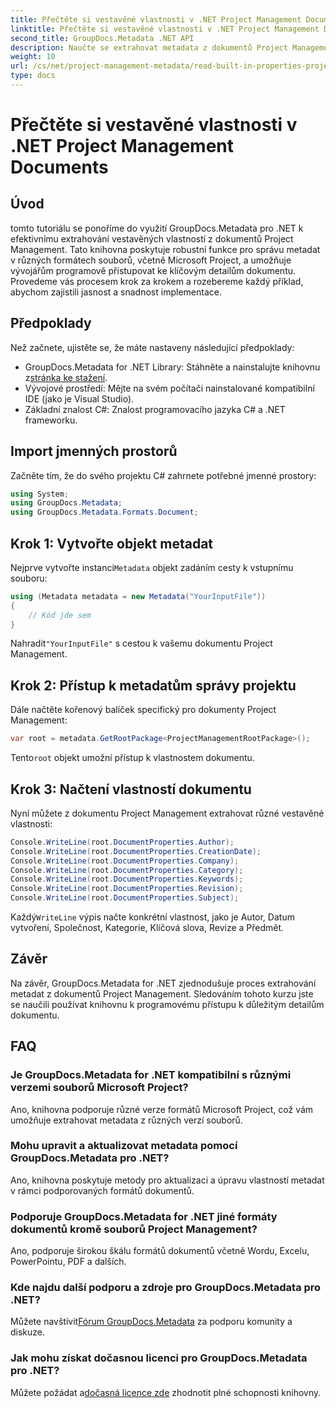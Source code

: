 ```yaml
---
title: Přečtěte si vestavěné vlastnosti v .NET Project Management Documents
linktitle: Přečtěte si vestavěné vlastnosti v .NET Project Management Documents
second_title: GroupDocs.Metadata .NET API
description: Naučte se extrahovat metadata z dokumentů Project Management pomocí GroupDocs.Metadata for .NET. Vylepšete své možnosti zpracování dokumentů.
weight: 10
url: /cs/net/project-management-metadata/read-built-in-properties-project-management-documents/
type: docs
---
```

# Přečtěte si vestavěné vlastnosti v .NET Project Management Documents

## Úvod
tomto tutoriálu se ponoříme do využití GroupDocs.Metadata pro .NET k efektivnímu extrahování vestavěných vlastností z dokumentů Project Management. Tato knihovna poskytuje robustní funkce pro správu metadat v různých formátech souborů, včetně Microsoft Project, a umožňuje vývojářům programově přistupovat ke klíčovým detailům dokumentu. Provedeme vás procesem krok za krokem a rozebereme každý příklad, abychom zajistili jasnost a snadnost implementace.
## Předpoklady
Než začnete, ujistěte se, že máte nastaveny následující předpoklady:
-  GroupDocs.Metadata for .NET Library: Stáhněte a nainstalujte knihovnu z[stránka ke stažení](https://releases.groupdocs.com/metadata/net/).
- Vývojové prostředí: Mějte na svém počítači nainstalované kompatibilní IDE (jako je Visual Studio).
- Základní znalost C#: Znalost programovacího jazyka C# a .NET frameworku.

## Import jmenných prostorů
Začněte tím, že do svého projektu C# zahrnete potřebné jmenné prostory:
```csharp
using System;
using GroupDocs.Metadata;
using GroupDocs.Metadata.Formats.Document;
```
## Krok 1: Vytvořte objekt metadat
 Nejprve vytvořte instanci`Metadata` objekt zadáním cesty k vstupnímu souboru:
```csharp
using (Metadata metadata = new Metadata("YourInputFile"))
{
    // Kód jde sem
}
```
 Nahradit`"YourInputFile"` s cestou k vašemu dokumentu Project Management.
## Krok 2: Přístup k metadatům správy projektu
Dále načtěte kořenový balíček specifický pro dokumenty Project Management:
```csharp
var root = metadata.GetRootPackage<ProjectManagementRootPackage>();
```
Tento`root` objekt umožní přístup k vlastnostem dokumentu.
## Krok 3: Načtení vlastností dokumentu
Nyní můžete z dokumentu Project Management extrahovat různé vestavěné vlastnosti:
```csharp
Console.WriteLine(root.DocumentProperties.Author);
Console.WriteLine(root.DocumentProperties.CreationDate);
Console.WriteLine(root.DocumentProperties.Company);
Console.WriteLine(root.DocumentProperties.Category);
Console.WriteLine(root.DocumentProperties.Keywords);
Console.WriteLine(root.DocumentProperties.Revision);
Console.WriteLine(root.DocumentProperties.Subject);
```
 Každý`WriteLine` výpis načte konkrétní vlastnost, jako je Autor, Datum vytvoření, Společnost, Kategorie, Klíčová slova, Revize a Předmět.

## Závěr
Na závěr, GroupDocs.Metadata for .NET zjednodušuje proces extrahování metadat z dokumentů Project Management. Sledováním tohoto kurzu jste se naučili používat knihovnu k programovému přístupu k důležitým detailům dokumentu.

## FAQ
### Je GroupDocs.Metadata for .NET kompatibilní s různými verzemi souborů Microsoft Project?
Ano, knihovna podporuje různé verze formátů Microsoft Project, což vám umožňuje extrahovat metadata z různých verzí souborů.
### Mohu upravit a aktualizovat metadata pomocí GroupDocs.Metadata pro .NET?
Ano, knihovna poskytuje metody pro aktualizaci a úpravu vlastností metadat v rámci podporovaných formátů dokumentů.
### Podporuje GroupDocs.Metadata for .NET jiné formáty dokumentů kromě souborů Project Management?
Ano, podporuje širokou škálu formátů dokumentů včetně Wordu, Excelu, PowerPointu, PDF a dalších.
### Kde najdu další podporu a zdroje pro GroupDocs.Metadata pro .NET?
 Můžete navštívit[Fórum GroupDocs.Metadata](https://forum.groupdocs.com/c/metadata/14) za podporu komunity a diskuze.
### Jak mohu získat dočasnou licenci pro GroupDocs.Metadata pro .NET?
 Můžete požádat a[dočasná licence zde](https://purchase.groupdocs.com/temporary-license/) zhodnotit plné schopnosti knihovny.